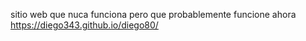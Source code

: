 sitio web que nuca funciona  pero que probablemente funcione ahora
https://diego343.github.io/diego80/
